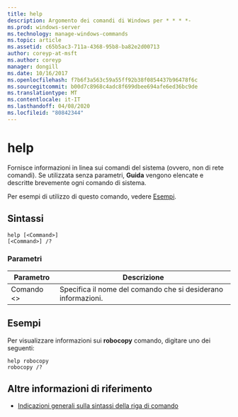 ```yaml
---
title: help
description: Argomento dei comandi di Windows per * * * *-
ms.prod: windows-server
ms.technology: manage-windows-commands
ms.topic: article
ms.assetid: c65b5ac3-711a-4368-95b8-ba82e2d00713
author: coreyp-at-msft
ms.author: coreyp
manager: dongill
ms.date: 10/16/2017
ms.openlocfilehash: f7b6f3a563c59a55ff92b38f0854437b96478f6c
ms.sourcegitcommit: b00d7c8968c4adc8f699dbee694afe6ed36bc9de
ms.translationtype: MT
ms.contentlocale: it-IT
ms.lasthandoff: 04/08/2020
ms.locfileid: "80842344"
---
```

# <a name="help"></a>help



Fornisce informazioni in linea sui comandi del sistema (ovvero, non di rete comandi). Se utilizzata senza parametri, **Guida** vengono elencate e descritte brevemente ogni comando di sistema.

Per esempi di utilizzo di questo comando, vedere [Esempi](#BKMK_examples).

## <a name="syntax"></a>Sintassi

```
help [<Command>] 
[<Command>] /?
```

### <a name="parameters"></a>Parametri

|Parametro|Descrizione|
|---------|-----------|
|Comando \<>|Specifica il nome del comando che si desiderano informazioni.|

## <a name="examples"></a><a name=BKMK_examples></a>Esempi

Per visualizzare informazioni sui **robocopy** comando, digitare uno dei seguenti:
```
help robocopy
robocopy /? 
```

## <a name="additional-references"></a>Altre informazioni di riferimento

- [Indicazioni generali sulla sintassi della riga di comando](command-line-syntax-key.md)